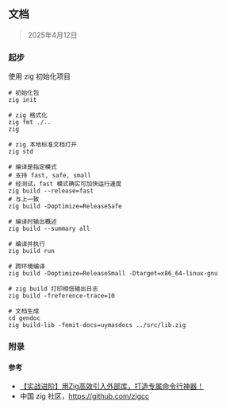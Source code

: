 ## 文档

> 2025年4月12日









### 起步

使用 zig 初始化项目

```shell
# 初始化包
zig init

# zig 格式化
zig fmt ./..
zig 

# zig 本地标准文档打开
zig std

# 编译是指定模式
# 支持 fast, safe, small
# 经测试，fast 模式确实可加快运行速度
zig build --release=fast
# 与上一致
zig build -Doptimize=ReleaseSafe

# 编译时输出概述
zig build --summary all

# 编译并执行
zig build run

# 跨环境编译
zig build -Doptimize=ReleaseSmall -Dtarget=x86_64-linux-gnu

# zig build 打印相信输出日志
zig build -freference-trace=10

# 文档生成
cd gendoc
zig build-lib -femit-docs=uymasdocs ../src/lib.zig
```











### 附录

#### 参考

- [【实战进阶】用Zig高效引入外部库，打造专属命令行神器！](https://blog.csdn.net/xiaodeshi/article/details/139704110)
- 中国 zig 社区，https://github.com/zigcc
